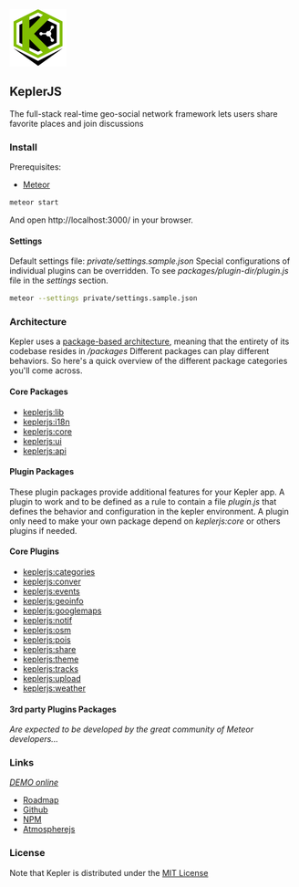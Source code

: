 ![KeplerJs](./keplerjs.png) 

## KeplerJS

The full-stack real-time geo-social network framework
lets users share favorite places and join discussions


### Install

Prerequisites:

* [Meteor](https://www.meteor.com/install)

```sh
meteor start
```

And open http://localhost:3000/ in your browser.

#### Settings
Default settings file: *private/settings.sample.json*
Special configurations of individual plugins can be overridden.
To see *packages/plugin-dir/plugin.js* file in the *settings* section.

```sh
meteor --settings private/settings.sample.json 
```

### Architecture

Kepler uses a [package-based architecture](http://experimentsinmeteor.com/package-based-architecture/), meaning that the entirety of its codebase resides in */packages*
Different packages can play different behaviors. So here's a quick overview of the different package categories you'll come across. 

#### Core Packages

* [keplerjs:lib](packages/keplerjs-lib/README.md)
* [keplerjs:i18n](packages/keplerjs-i18n/README.md)
* [keplerjs:core](packages/keplerjs-core/README.md)
* [keplerjs:ui](packages/keplerjs-ui/README.md)
* [keplerjs:api](packages/keplerjs-api/README.md)

#### Plugin Packages

These plugin packages provide additional features for your Kepler app.
A plugin to work and to be defined as a rule to contain a file *plugin.js* that defines the behavior and configuration in the kepler environment.
A plugin only need to make your own package depend on *keplerjs:core* or others plugins if needed.

#### Core Plugins

* [keplerjs:categories](packages/keplerjs-categories/README.md)
* [keplerjs:conver](packages/keplerjs-conver/README.md)
* [keplerjs:events](packages/keplerjs-events/README.md)
* [keplerjs:geoinfo](packages/keplerjs-geoinfo/README.md)
* [keplerjs:googlemaps](packages/keplerjs-googlemaps/README.md)
* [keplerjs:notif](packages/keplerjs-notif/README.md)
* [keplerjs:osm](packages/keplerjs-osm/README.md)
* [keplerjs:pois](packages/keplerjs-pois/README.md)
* [keplerjs:share](packages/keplerjs-share/README.md)
* [keplerjs:theme](packages/keplerjs-theme/README.md)
* [keplerjs:tracks](packages/keplerjs-tracks/README.md)
* [keplerjs:upload](packages/keplerjs-upload/README.md)
* [keplerjs:weather](packages/keplerjs-weather/README.md)

####  3rd party Plugins Packages

*Are expected to be developed by the great community of Meteor developers...*


### Links

*[DEMO online](https://keplerjs.herokuapp.com/)*

* [Roadmap](https://trello.com/b/FBK72QEJ/keplerjs-roadmap)
* [Github](https://github.com/Keplerjs)
* [NPM](https://www.npmjs.com/org/keplerjs)
* [Atmospherejs](https://atmospherejs.com/keplerjs)


### License
Note that Kepler is distributed under the [MIT License](http://opensource.org/licenses/MIT)
